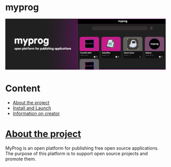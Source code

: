 # myprog
<img src="preview.png">

# Content
- [About the project](#About-the-project)
- [Install and Launch](#Install-and-Import)
- [Information on creator](#Information-on-creator)

# [About the project](#About-the-project)
MyProg is an open platform for publishing free open source applications. The purpose of this platform is to support open source projects and promote them.
